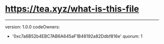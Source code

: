 # https://tea.xyz/what-is-this-file
---
version: 1.0.0
codeOwners:
  - '0xc7a6B52b4EBC7AB6A645aF1B48192a82Ddbf816e'
quorum: 1
